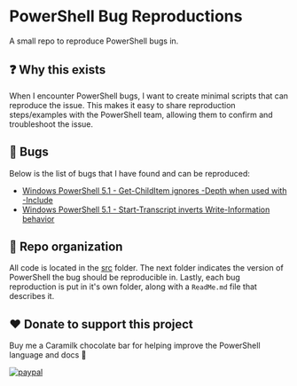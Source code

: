# PowerShell Bug Reproductions

A small repo to reproduce PowerShell bugs in.

## ❓ Why this exists

When I encounter PowerShell bugs, I want to create minimal scripts that can reproduce the issue.
This makes it easy to share reproduction steps/examples with the PowerShell team, allowing them to confirm and troubleshoot the issue.

## 🐞 Bugs

Below is the list of bugs that I have found and can be reproduced:

- [Windows PowerShell 5.1 - Get-ChildItem ignores -Depth when used with -Include](src/5.1/Get-ChildItemIgnoresDepthParameter/ReadMe.md)
- [Windows PowerShell 5.1 - Start-Transcript inverts Write-Information behavior](src/5.1/Start-TranscriptInvertsWrite-Information/ReadMe.md)

## 📁 Repo organization

All code is located in the [src](/src/) folder.
The next folder indicates the version of PowerShell the bug should be reproducible in.
Lastly, each bug reproduction is put in it's own folder, along with a `ReadMe.md` file that describes it.

## ❤️ Donate to support this project

Buy me a Caramilk chocolate bar for helping improve the PowerShell language and docs 🙂

[![paypal](https://www.paypalobjects.com/en_US/i/btn/btn_donateCC_LG.gif)](https://www.paypal.me/deadlydogDan/5USD)
